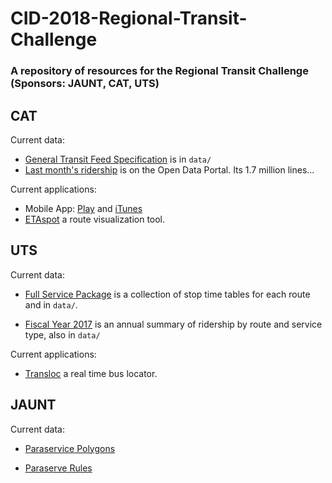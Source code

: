 # CID-2018-Regional-Transit-Challenge
### A repository of resources for the Regional Transit Challenge (Sponsors: JAUNT, CAT, UTS)

## CAT

Current data:
* [General Transit Feed Specification](https://github.com/Smart-Cville/CID-2018-Regional-Transit-Challenge/blob/master/data/CAT_2017_08_GTFS.zip) is in `data/`
* [Last month's ridership](http://opendata.charlottesville.org/datasets/transit) is on the Open Data Portal. Its 1.7 million lines...

Current applications:
* Mobile App: [Play](https://play.google.com/store/apps/details?id=com.cville.cattail&hl=en_US&showAllReviews=true) and [iTunes](https://itunes.apple.com/us/app/charlottesville-area-transit/id733998147?mt=8)
* [ETAspot](http://catpublic.etaspot.net/) a route visualization tool.

## UTS

Current data:
*  [Full Service Package](https://github.com/Smart-Cville/CID-2018-Regional-Transit-Challenge/blob/master/data/UTS_FullServicePackage.xlsx) is a collection of stop time tables for each route and in `data/`.

*  [Fiscal Year 2017](https://github.com/Smart-Cville/CID-2018-Regional-Transit-Challenge/blob/master/data/UTS_FY17Ridership.xlsx) is an annual summary of ridership by route and service type, also in `data/`

Current applications:
* [Transloc](http://uva.transloc.com/) a real time bus locator.

## JAUNT

Current data:
 * [Paraservice Polygons](https://github.com/Smart-Cville/CID-2018-Regional-Transit-Challenge/blob/master/data/JAUNT_ParaService_Polygons.kmz)
 
 * [Paraserve Rules](https://github.com/Smart-Cville/CID-2018-Regional-Transit-Challenge/blob/master/data/JAUNT_ParaServiceAreaRules.xlsx)


